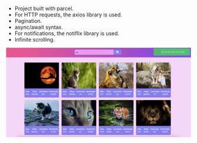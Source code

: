 - Project built with parcel.
- For HTTP requests, the axios library is used.
- Pagination.
- async/await syntax.
- For notifications, the notiflix library is used.
- Infinite scrolling.

![preview](./src/images/cats.png)
